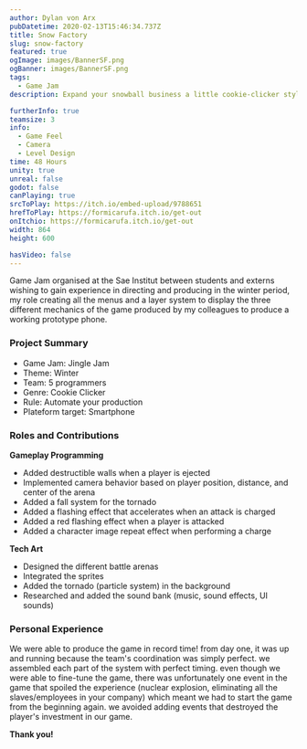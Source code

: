 ```yaml
---
author: Dylan von Arx
pubDatetime: 2020-02-13T15:46:34.737Z
title: Snow Factory
slug: snow-factory
featured: true
ogImage: images/BannerSF.png
ogBanner: images/BannerSF.png
tags:
  - Game Jam
description: Expand your snowball business a little cookie-clicker style, unlock the different types of snowballs and hire slave elves to automate the process.

furtherInfo: true
teamsize: 3
info:
  - Game Feel
  - Camera
  - Level Design
time: 48 Hours
unity: true
unreal: false
godot: false
canPlaying: true
srcToPlay: https://itch.io/embed-upload/9788651
hrefToPlay: https://formicarufa.itch.io/get-out
onItchio: https://formicarufa.itch.io/get-out
width: 864
height: 600

hasVideo: false
---
```


Game Jam organised at the Sae Institut between students and externs wishing to gain experience in directing and producing in the winter period, my role creating all the menus and a layer system to display the three different mechanics of the game produced by my colleagues to produce a working prototype phone.

<h3 class="post-title">Project Summary</h3>

- Game Jam: Jingle Jam
- Theme: Winter
- Team: 5 programmers
- Genre: Cookie Clicker
- Rule: Automate your production
- Plateform target: Smartphone

<h3 class="post-title">Roles and Contributions</h3>

<b>Gameplay Programming</b>

- Added destructible walls when a player is ejected
- Implemented camera behavior based on player position, distance, and center of the arena
- Added a fall system for the tornado
- Added a flashing effect that accelerates when an attack is charged
- Added a red flashing effect when a player is attacked
- Added a character image repeat effect when performing a charge

<b>Tech Art</b>

- Designed the different battle arenas
- Integrated the sprites
- Added the tornado (particle system) in the background
- Researched and added the sound bank (music, sound effects, UI sounds)

<h3 class="post-title">Personal Experience</h3>

We were able to produce the game in record time! from day one, it was up and running because the team's coordination was simply perfect.
we assembled each part of the system with perfect timing. even though we were able to fine-tune the game, there was unfortunately one event in the game that spoiled the experience (nuclear explosion, eliminating all the slaves/employees in your company) which meant we had to start the game from the beginning again. we avoided adding events that destroyed the player's investment in our game.

<b>Thank you!</b>

